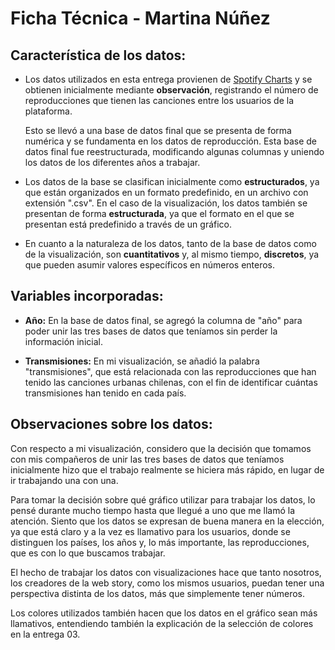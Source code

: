 # Ficha Técnica - Martina Núñez

## Característica de los datos:

* Los datos utilizados en esta entrega provienen de [Spotify Charts](https://charts.spotify.com/charts/view/regional-global-weekly/2020-02-06) y se obtienen inicialmente mediante __observación__, registrando el número de reproducciones que tienen las canciones entre los usuarios de la plataforma.

    Esto se llevó a una base de datos final que se presenta de forma numérica y se fundamenta en los datos de reproducción. Esta base de datos final fue reestructurada, modificando algunas columnas y uniendo los datos de los diferentes años a trabajar.

* Los datos de la base se clasifican inicialmente como __estructurados__, ya que están organizados en un formato predefinido, en un archivo con extensión ".csv". En el caso de la visualización, los datos también se presentan de forma __estructurada__, ya que el formato en el que se presentan está predefinido a través de un gráfico.

* En cuanto a la naturaleza de los datos, tanto de la base de datos como de la visualización, son __cuantitativos__ y, al mismo tiempo, __discretos__, ya que pueden asumir valores específicos en números enteros.

## Variables incorporadas:

* __Año:__ En la base de datos final, se agregó la columna de "año" para poder unir las tres bases de datos que teníamos sin perder la información inicial.

* __Transmisiones:__ En mi visualización, se añadió la palabra "transmisiones", que está relacionada con las reproducciones que han tenido las canciones urbanas chilenas, con el fin de identificar cuántas transmisiones han tenido en cada país.

## Observaciones sobre los datos:

Con respecto a mi visualización, considero que la decisión que tomamos con mis compañeros de unir las tres bases de datos que teníamos inicialmente hizo que el trabajo realmente se hiciera más rápido, en lugar de ir trabajando una con una.

Para tomar la decisión sobre qué gráfico utilizar para trabajar los datos, lo pensé durante mucho tiempo hasta que llegué a uno que me llamó la atención. Siento que los datos se expresan de buena manera en la elección, ya que está claro y a la vez es llamativo para los usuarios, donde se distinguen los países, los años y, lo más importante, las reproducciones, que es con lo que buscamos trabajar.

El hecho de trabajar los datos con visualizaciones hace que tanto nosotros, los creadores de la web story, como los mismos usuarios, puedan tener una perspectiva distinta de los datos, más que simplemente tener números.

Los colores utilizados también hacen que los datos en el gráfico sean más llamativos, entendiendo también la explicación de la selección de colores en la entrega 03.